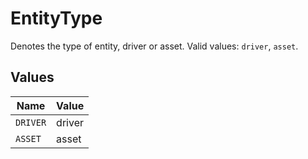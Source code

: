 # EntityType

Denotes the type of entity, driver or asset. Valid values: `driver`, `asset`.


## Values

| Name     | Value    |
| -------- | -------- |
| `DRIVER` | driver   |
| `ASSET`  | asset    |